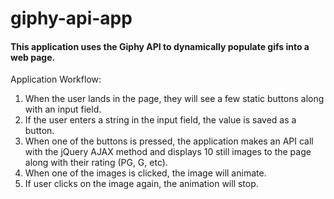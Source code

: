# giphy-api-app

#### This application uses the Giphy API to dynamically populate gifs into a web page. 

Application Workflow:

1. When the user lands in the page, they will see a few static buttons along with an input field.
1. If the user enters a string in the input field, the value is saved as a button. 
1. When one of the buttons is pressed, the application makes an API call with the jQuery AJAX method and displays 10 still images to the page along with their rating (PG, G, etc).
1. When one of the images is clicked, the image will animate. 
1. If user clicks on the image again, the animation will stop.